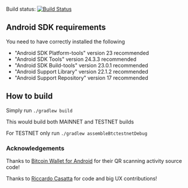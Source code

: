 Build status: [![Build Status](https://travis-ci.org/greenaddress/GreenBits.png?branch=master)](https://travis-ci.org/greenaddress/GreenBits) 

## Android SDK requirements

You need to have correctly installed the following

- "Android SDK Platform-tools" version 23 recommended
- "Android SDK Tools" version 24.3.3 recommended
- "Android SDK Build-tools" version 23.0.1 recommended
- "Android Support Library" version 22.1.2 recommended
- "Android Support Repository" version 17 recommended

## How to build

Simply run `./gradlew build`

This would build both MAINNET and TESTNET builds

For TESTNET only run `./gradlew assembleBtctestnetDebug`

### Acknowledgements

Thanks to [Bitcoin Wallet for Android](https://github.com/schildbach/bitcoin-wallet) for their QR scanning activity source code!

Thanks to [Riccardo Casatta](https://github.com/RCasatta) for code and big UX contributions!
